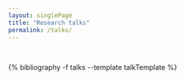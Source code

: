 ```yaml
---
layout: singlePage
title: "Research talks"
permalink: /talks/
---
```


<br>

<table class="table table-hover">

  {% bibliography -f talks --template talkTemplate %}

</table>
